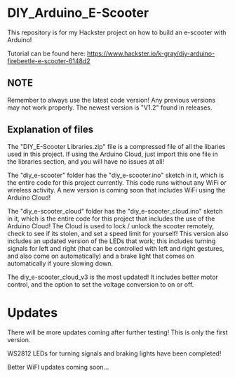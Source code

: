 # DIY_Arduino_E-Scooter
This repository is for my Hackster project on how to build an e-scooter with Arduino!

Tutorial can be found here:
https://www.hackster.io/k-gray/diy-arduino-firebeetle-e-scooter-6148d2

## NOTE

Remember to always use the latest code version!  Any previous versions may not work properly.  The newest version is "V1.2" found in releases.

## Explanation of files

The "DIY_E-Scooter Libraries.zip" file is a compressed file of all the libaries used in this project.  If using the Arduino Cloud, just import this one file in the libraries section, and you will have no issues at all!

The "diy_e-scooter" folder has the "diy_e-scooter.ino" sketch in it, which is the entire code for this project currently.  This code runs without any WiFi or wireless activity.  A new version is coming soon that includes WiFi using the Arduino Cloud!

The "diy_e-scooter_cloud" folder has the "diy_e-scooter_cloud.ino" sketch in it, which is the entire code for this project that includes the use of the Arduino Cloud!  The Cloud is used to lock / unlock the scooter remotely, check to see if its stolen, and set a speed limit for yourself!  This version also includes an updated version of the LEDs that work; this includes turning signals for left and right (that can be controlled with left and right gestures, and also come on automatically) and a brake light that comes on automatically if youre slowing down.

The diy_e-scooter_cloud_v3 is the most updated!  It includes better motor control, and the option to set the voltage conversion to on or off.

# Updates
There will be more updates coming after further testing!  This is only the first version.

WS2812 LEDs for turning signals and braking lights have been completed!

Better WiFI updates coming soon...
